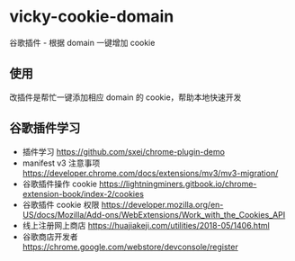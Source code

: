 # vicky-cookie-domain

谷歌插件 - 根据 domain 一键增加 cookie

## 使用

改插件是帮忙一键添加相应 domain 的 cookie，帮助本地快速开发

## 谷歌插件学习

- 插件学习 https://github.com/sxei/chrome-plugin-demo
- manifest v3 注意事项 https://developer.chrome.com/docs/extensions/mv3/mv3-migration/
- 谷歌插件操作 cookie https://lightningminers.gitbook.io/chrome-extension-book/index-2/cookies
- 谷歌插件 cookie 权限 https://developer.mozilla.org/en-US/docs/Mozilla/Add-ons/WebExtensions/Work_with_the_Cookies_API
- 线上注册网上商店 https://huajiakeji.com/utilities/2018-05/1406.html
- 谷歌商店开发者 https://chrome.google.com/webstore/devconsole/register
